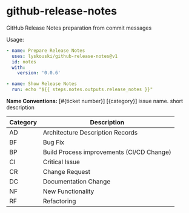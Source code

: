 # github-release-notes
GitHub Release Notes preparation from commit messages

Usage:
```yaml
- name: Prepare Release Notes
  uses: lyskouski/github-release-notes@v1
  id: notes
  with:
    version: '0.0.6'

- name: Show Release Notes
  run: echo "${{ steps.notes.outputs.release_notes }}"
```

**Name Conventions:**
[#{ticket number}] [{category}] issue name. short description


| Category | Description |
| ---- | ---- |
| AD | Architecture Description Records |
| BF | Bug Fix |
| BP | Build Process improvements (CI/CD Change) |
| CI | Critical Issue |
| CR | Change Request |
| DC | Documentation Change |
| NF | New Functionality |
| RF | Refactoring |
